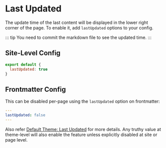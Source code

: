 # Last Updated

The update time of the last content will be displayed in the lower right corner of the page. To enable it, add `lastUpdated` options to your config.

::: tip
You need to commit the markdown file to see the updated time.
:::

## Site-Level Config

```js
export default {
  lastUpdated: true
}
```

## Frontmatter Config

This can be disabled per-page using the `lastUpdated` option on frontmatter:

```yaml
---
lastUpdated: false
---
```

Also refer [Default Theme: Last Updated](./default-theme-last-updated#last-updated) for more details. Any truthy value at theme-level will also enable the feature unless explicitly disabled at site or page level.
